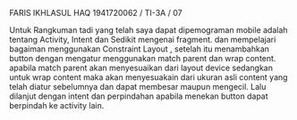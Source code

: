 FARIS IKHLASUL HAQ
1941720062 / TI-3A / 07

Untuk Rangkuman tadi yang telah saya dapat dipemograman mobile adalah tentang Activity, Intent dan Sedikit mengenai fragment. dan mempelajari bagaiman menggunakan Constraint Layout , setelah itu menambahkan button dengan mengatur menggunakan match parent dan wrap content. apabila match parent akan menyesuaikan dari layout device sedangkan untuk wrap content maka akan menyesuakain dari ukuran asli content yang telah diatur sebelumnya dan dapat membesar maupun mengecil. Lalu dilanjut dengan intent dan perpindahan apabila menekan button dapat berpindah ke activity lain.
